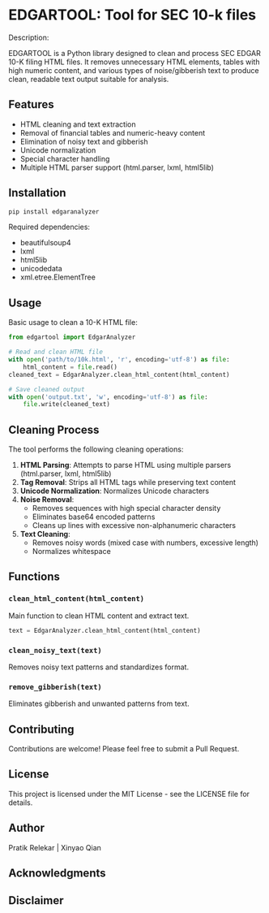 # EDGARTOOL: Tool for SEC 10-k files
Description:

EDGARTOOL is a Python library designed to clean and process SEC EDGAR 10-K filing HTML files. It removes unnecessary HTML elements, tables with high numeric content, and various types of noise/gibberish text to produce clean, readable text output suitable for analysis.

## Features

- HTML cleaning and text extraction
- Removal of financial tables and numeric-heavy content
- Elimination of noisy text and gibberish
- Unicode normalization
- Special character handling
- Multiple HTML parser support (html.parser, lxml, html5lib)

## Installation

```bash
pip install edgaranalyzer
```

Required dependencies:
- beautifulsoup4
- lxml
- html5lib
- unicodedata
- xml.etree.ElementTree

## Usage

Basic usage to clean a 10-K HTML file:

```python
from edgartool import EdgarAnalyzer

# Read and clean HTML file
with open('path/to/10k.html', 'r', encoding='utf-8') as file:
    html_content = file.read()
cleaned_text = EdgarAnalyzer.clean_html_content(html_content)

# Save cleaned output
with open('output.txt', 'w', encoding='utf-8') as file:
    file.write(cleaned_text)
```

## Cleaning Process

The tool performs the following cleaning operations:

1. **HTML Parsing**: Attempts to parse HTML using multiple parsers (html.parser, lxml, html5lib)
2. **Tag Removal**: Strips all HTML tags while preserving text content
3. **Unicode Normalization**: Normalizes Unicode characters
4. **Noise Removal**:
   - Removes sequences with high special character density
   - Eliminates base64 encoded patterns
   - Cleans up lines with excessive non-alphanumeric characters
5. **Text Cleaning**:
   - Removes noisy words (mixed case with numbers, excessive length)
   - Normalizes whitespace

## Functions

### `clean_html_content(html_content)`
Main function to clean HTML content and extract text.

```python
text = EdgarAnalyzer.clean_html_content(html_content)
```

### `clean_noisy_text(text)`
Removes noisy text patterns and standardizes format.

### `remove_gibberish(text)`
Eliminates gibberish and unwanted patterns from text.

## Contributing

Contributions are welcome! Please feel free to submit a Pull Request.

## License

This project is licensed under the MIT License - see the LICENSE file for details.

## Author

Pratik Relekar | Xinyao Qian

## Acknowledgments


## Disclaimer
